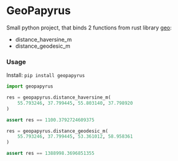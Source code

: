 # GeoPapyrus

Small python project, that binds 2 functions from rust library [geo](https://github.com/georust/geo): 
- distance_haversine_m
- distance_geodesic_m

### Usage
Install: `pip install geopapyrus`

```python
import geopapyrus

res = geopapyrus.distance_haversine_m(
    55.793246, 37.799445, 55.803140, 37.798920
)

assert res == 1100.3792724609375

res = geopapyrus.distance_geodesic_m(
    55.793246, 37.799445, 53.361012, 58.958361
)

assert res == 1388998.3696851355
```
